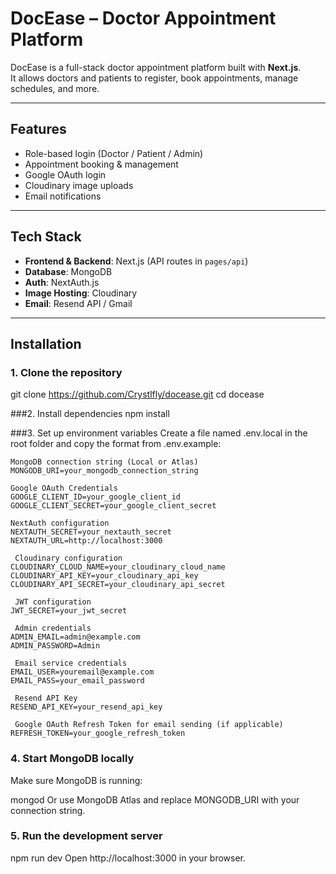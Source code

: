 # DocEase – Doctor Appointment Platform

DocEase is a full-stack doctor appointment platform built with **Next.js**.  
It allows doctors and patients to register, book appointments, manage schedules, and more.

---

## Features
- Role-based login (Doctor / Patient / Admin)
- Appointment booking & management
- Google OAuth login
- Cloudinary image uploads
- Email notifications

---

##  Tech Stack
- **Frontend & Backend**: Next.js (API routes in `pages/api`)
- **Database**: MongoDB
- **Auth**: NextAuth.js
- **Image Hosting**: Cloudinary
- **Email**: Resend API / Gmail

---

##  Installation

### 1. Clone the repository
git clone https://github.com/Crystlfly/docease.git
cd docease

###2. Install dependencies
npm install

###3. Set up environment variables
Create a file named .env.local in the root folder and copy the format from .env.example:

```
MongoDB connection string (Local or Atlas)
MONGODB_URI=your_mongodb_connection_string

Google OAuth Credentials
GOOGLE_CLIENT_ID=your_google_client_id
GOOGLE_CLIENT_SECRET=your_google_client_secret

NextAuth configuration
NEXTAUTH_SECRET=your_nextauth_secret
NEXTAUTH_URL=http://localhost:3000

 Cloudinary configuration
CLOUDINARY_CLOUD_NAME=your_cloudinary_cloud_name
CLOUDINARY_API_KEY=your_cloudinary_api_key
CLOUDINARY_API_SECRET=your_cloudinary_api_secret

 JWT configuration
JWT_SECRET=your_jwt_secret

 Admin credentials
ADMIN_EMAIL=admin@example.com
ADMIN_PASSWORD=Admin

 Email service credentials
EMAIL_USER=youremail@example.com
EMAIL_PASS=your_email_password

 Resend API Key
RESEND_API_KEY=your_resend_api_key

 Google OAuth Refresh Token for email sending (if applicable)
REFRESH_TOKEN=your_google_refresh_token
```

### 4. Start MongoDB locally
Make sure MongoDB is running:

  mongod
Or use MongoDB Atlas and replace MONGODB_URI with your connection string.

### 5. Run the development server
npm run dev
Open http://localhost:3000 in your browser.
